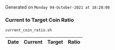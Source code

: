 Generated on `Monday 04-October-2021 at 18:28:08`

### Current to Target Coin Ratio
`current_coin_ratio.sh`

Date|Current|Target|Ratio
---|---|---|---
